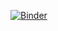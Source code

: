 [![Binder](https://2i2c.mybinder.org/badge_logo.svg)](https://2i2c.mybinder.org/v2/gh/X4nder29/taller_05/HEAD?urlpath=voila%2Frender%2Ftaller_05.ipynb)